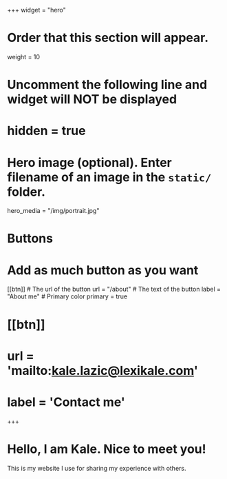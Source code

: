 +++
widget = "hero"
# Order that this section will appear.
weight = 10

# Uncomment the following line and widget will NOT be displayed
# hidden = true

# Hero image (optional). Enter filename of an image in the `static/` folder.
hero_media = "/img/portrait.jpg"

# Buttons
# Add as much button as you want
[[btn]]
	# The url of the button
  url = "/about"
	# The text of the button
  label = "About me"
	# Primary color
	primary = true

# [[btn]]
#  url = 'mailto:kale.lazic@lexikale.com'
#  label = 'Contact me'

+++

# **Hello, I am Kale. Nice to meet you!**

This is my website I use for sharing my experience with others.

